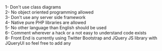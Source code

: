  1- Don't use class diagrams  
 2- No object oriented programming allowed  
 3- Don't use any server side framework  
 4- Native pure PHP libraries are allowed  
 5- No other language than English should be used  
 6- Comment wherever a hack or a not easy to understand code exists  
 8- Front End is currently using Twitter Bootstrap and JQuery JS library with JQueryUI so feel free to add any
